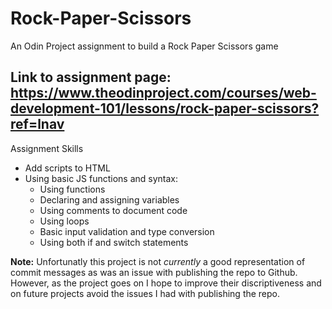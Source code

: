 # Rock-Paper-Scissors
An Odin Project assignment to build a Rock Paper Scissors game

Link to assignment page: https://www.theodinproject.com/courses/web-development-101/lessons/rock-paper-scissors?ref=lnav
---
Assignment Skills

* Add scripts to HTML
* Using basic JS functions and syntax:
    * Using functions
    * Declaring and assigning variables
    * Using comments to document code
    * Using loops
    * Basic input validation and type conversion
    * Using both if and switch statements

**Note:** Unfortunatly this project is not *currently* a good representation of commit messages as
    was an issue with publishing the repo to Github. However, as the project goes on I hope to improve
    their discriptiveness and on future projects avoid the issues I had with publishing the repo.

